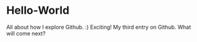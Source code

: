 # Hello-World
All about how I explore Github. :)
Exciting! My third entry on Github. What will come next?
